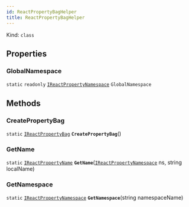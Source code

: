 ```yaml
---
id: ReactPropertyBagHelper
title: ReactPropertyBagHelper
---
```


Kind: `class`



## Properties
### GlobalNamespace
`static`   `readonly`  [`IReactPropertyNamespace`](IReactPropertyNamespace) `GlobalNamespace`



## Methods
### CreatePropertyBag
`static` [`IReactPropertyBag`](IReactPropertyBag) **`CreatePropertyBag`**()



### GetName
`static` [`IReactPropertyName`](IReactPropertyName) **`GetName`**([`IReactPropertyNamespace`](IReactPropertyNamespace) ns, string localName)



### GetNamespace
`static` [`IReactPropertyNamespace`](IReactPropertyNamespace) **`GetNamespace`**(string namespaceName)




